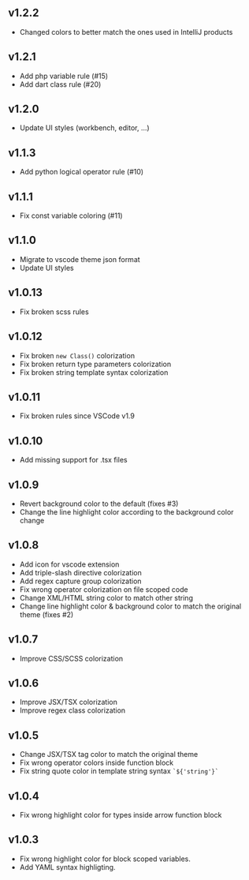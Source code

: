 ## v1.2.2
- Changed colors to better match the ones used in IntelliJ products

## v1.2.1
- Add php variable rule (#15) 
- Add dart class rule (#20)

## v1.2.0
- Update UI styles (workbench, editor, ...)

## v1.1.3
- Add python logical operator rule (#10)

## v1.1.1
- Fix const variable coloring (#11)

## v1.1.0
- Migrate to vscode theme json format
- Update UI styles

## v1.0.13
- Fix broken scss rules

## v1.0.12
- Fix broken `new Class()` colorization
- Fix broken return type parameters colorization
- Fix broken string template syntax colorization

## v1.0.11
- Fix broken rules since VSCode v1.9

## v1.0.10
- Add missing support for .tsx files

## v1.0.9
- Revert background color to the default (fixes #3)
- Change the line highlight color according to the background color change

## v1.0.8
- Add icon for vscode extension
- Add triple-slash directive colorization
- Add regex capture group colorization
- Fix wrong operator colorization on file scoped code
- Change XML/HTML string color to match other string
- Change line highlight color & background color to match the original theme (fixes #2) 

## v1.0.7
- Improve CSS/SCSS colorization

## v1.0.6
- Improve JSX/TSX colorization 
- Improve regex class colorization

## v1.0.5
- Change JSX/TSX tag color to match the original theme 
- Fix wrong operator colors inside function block
- Fix string quote color in template string syntax ``` `${'string'}` ```

## v1.0.4 
- Fix wrong highlight color for types inside arrow function block

## v1.0.3
- Fix wrong highlight color for block scoped variables.
- Add YAML syntax highligting.
